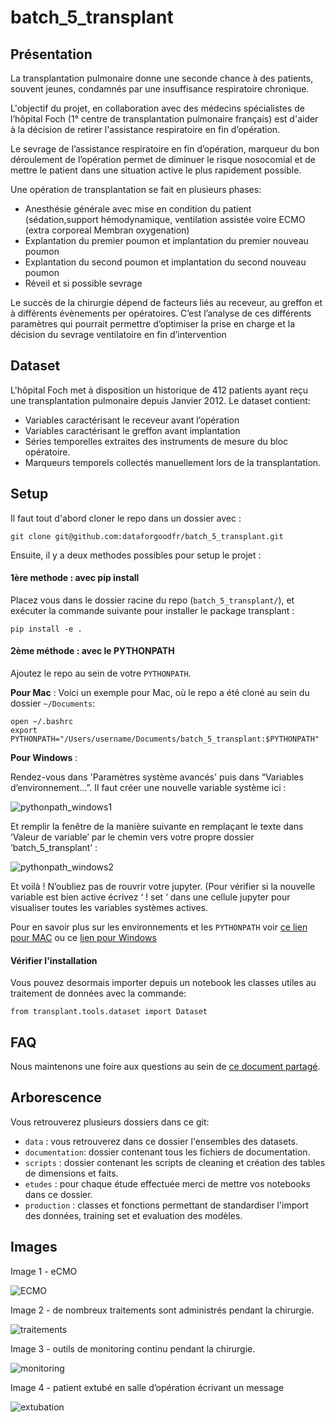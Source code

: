 # batch_5_transplant

## Présentation

La transplantation pulmonaire donne une seconde chance à des patients, souvent jeunes, condamnés par une insuffisance respiratoire chronique.

L'objectif du projet, en collaboration avec des médecins spécialistes de l’hôpital Foch (1° centre de transplantation pulmonaire français) est d'aider à la décision de retirer l'assistance respiratoire en fin d’opération.

Le sevrage de l’assistance respiratoire en fin d’opération, marqueur du bon déroulement de l’opération permet de diminuer le risque nosocomial et de mettre le patient dans une situation active le plus rapidement possible.

Une opération de transplantation se fait en plusieurs phases:

- Anesthésie générale avec mise en condition du patient (sédation,support hémodynamique, ventilation assistée voire ECMO (extra corporeal Membran oxygenation)
- Explantation du premier poumon et implantation du premier nouveau poumon
- Explantation du second poumon et implantation du second nouveau poumon
- Réveil et si possible sevrage

Le succès de la chirurgie dépend de facteurs liés au receveur, au greffon et à différents évènements per opératoires. C’est l’analyse de ces différents paramètres qui pourrait permettre d’optimiser la prise en charge et la décision du sevrage ventilatoire en fin d’intervention

## Dataset

L'hôpital Foch met à disposition un historique de 412 patients ayant reçu une transplantation pulmonaire depuis Janvier 2012. Le dataset contient:

- Variables caractérisant le receveur avant l’opération
- Variables caractérisant le greffon avant implantation
- Séries temporelles extraites des instruments de mesure du bloc opératoire.
- Marqueurs temporels collectés manuellement lors de la transplantation.

## Setup
Il faut tout d'abord cloner le repo dans un dossier avec :
```
git clone git@github.com:dataforgoodfr/batch_5_transplant.git
```

Ensuite, il y a deux methodes possibles pour setup le projet :

#### 1ère methode : avec pip install
Placez vous dans le dossier racine du repo (`batch_5_transplant/`), et exécuter la commande suivante pour installer le package transplant :
```
pip install -e .
```

#### 2ème méthode : avec le PYTHONPATH
Ajoutez le repo au sein de votre `PYTHONPATH`.

**Pour Mac** :
Voici un exemple pour Mac, où le repo a été cloné au sein du dossier `~/Documents`:
```
open ~/.bashrc
export PYTHONPATH="/Users/username/Documents/batch_5_transplant:$PYTHONPATH"
```

**Pour Windows** :

Rendez-vous dans 'Paramètres système avancés' puis dans “Variables d’environnement…”.
Il faut créer une nouvelle variable système ici :

![pythonpath_windows1](docs/images/pythonpath_windows1.bmp)

Et remplir la fenêtre de la manière suivante en remplaçant le texte dans ‘Valeur de variable’ par le chemin vers votre propre dossier ‘batch_5_transplant’ :

![pythonpath_windows2](docs/images/pythonpath_windows2.bmp)

Et voilà !
N’oubliez pas de rouvrir votre jupyter. (Pour vérifier si la nouvelle variable est bien active écrivez ‘ ! set ‘ dans une cellule jupyter pour visualiser toutes les variables systèmes actives.


Pour en savoir plus sur les environnements et les `PYTHONPATH` voir [ce lien pour MAC](https://stackoverflow.com/questions/3387695/add-to-python-path-mac-os-x/3387737) ou ce [lien pour Windows](http://sametmax.com/ajouter-un-chemin-a-la-variable-denvironnement-path-sous-windows/)

#### Vérifier l'installation
Vous pouvez desormais importer depuis un notebook les classes utiles au traitement de données avec la commande:

```
from transplant.tools.dataset import Dataset
```

## FAQ

Nous maintenons une foire aux questions au sein de [ce document partagé](https://docs.google.com/document/d/1d_Tbq-IAW-30KVEQZv_IKozlDDtzy6QnfETXtgBTucw/edit).


## Arborescence

Vous retrouverez plusieurs dossiers dans ce git:

- `data` : vous retrouverez dans ce dossier l'ensembles des datasets.
- `documentation`: dossier contenant tous les fichiers de documentation.
- `scripts` : dossier contenant les scripts de cleaning et création des tables de dimensions et faits.
- `etudes` : pour chaque étude effectuée merci de mettre vos notebooks dans ce dossier.
- `production` : classes et fonctions permettant de standardiser l'import des données, training set et evaluation des modèles.

## Images

Image 1 - eCMO

![ECMO](docs/images/ecmo.png)

Image 2 - de nombreux traitements sont administrés pendant la chirurgie.

![traitements](docs/images/traitements.png)

Image 3 - outils de monitoring continu pendant la chirurgie.

![monitoring](docs/images/monitoring.png)

Image 4 - patient extubé en salle d’opération écrivant un message

![extubation](docs/images/extubation.png)
